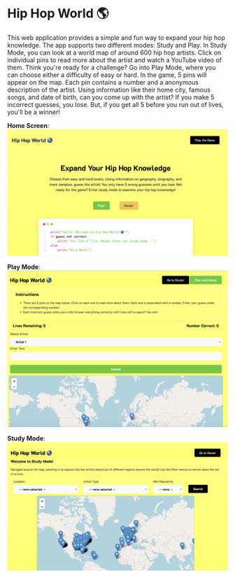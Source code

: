 # Hip Hop World 🌎

This web application provides a simple and fun way to expand your hip hop knowledge. The app supports two different modes: Study and Play. In Study Mode, you can look at a world map of around 600 hip hop artists. Click on individual pins to read more about the artist and watch a YouTube video of them. Think you're ready for a challenge? Go into Play Mode, where you can choose either a difficulty of easy or hard. In the game, 5 pins will appear on the map. Each pin contains a number and a anonymous description of the artist. Using information like their home city, famous songs, and date of birth, can you come up with the artist? If you make 5 incorrect guesses, you lose. But, if you get all 5 before you run out of lives, you'll be a winner!

**Home Screen**:
![Homepage](./images/homepage.png)

**Play Mode**:
![Game](./images/gameplay.png)

**Study Mode**:
![Game](./images/study.png)

